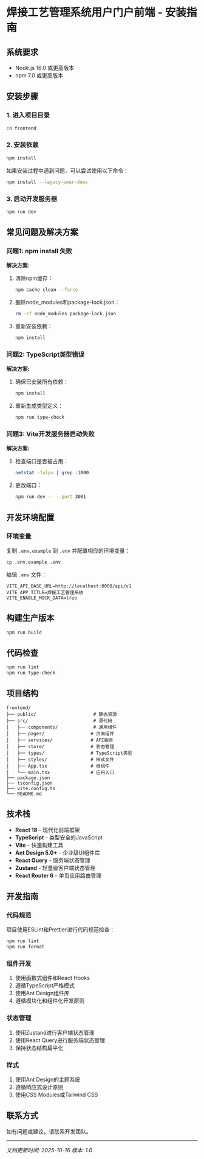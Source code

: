 # 焊接工艺管理系统用户门户前端 - 安装指南

## 系统要求

- Node.js 16.0 或更高版本
- npm 7.0 或更高版本

## 安装步骤

### 1. 进入项目目录

```bash
cd frontend
```

### 2. 安装依赖

```bash
npm install
```

如果安装过程中遇到问题，可以尝试使用以下命令：

```bash
npm install --legacy-peer-deps
```

### 3. 启动开发服务器

```bash
npm run dev
```

## 常见问题及解决方案

### 问题1: npm install 失败

**解决方案:**
1. 清除npm缓存：
   ```bash
   npm cache clean --force
   ```
2. 删除node_modules和package-lock.json：
   ```bash
   rm -rf node_modules package-lock.json
   ```
3. 重新安装依赖：
   ```bash
   npm install
   ```

### 问题2: TypeScript类型错误

**解决方案:**
1. 确保已安装所有依赖：
   ```bash
   npm install
   ```
2. 重新生成类型定义：
   ```bash
   npm run type-check
   ```

### 问题3: Vite开发服务器启动失败

**解决方案:**
1. 检查端口是否被占用：
   ```bash
   netstat -tulpn | grep :3000
   ```
2. 更改端口：
   ```bash
   npm run dev -- --port 3001
   ```

## 开发环境配置

### 环境变量

复制 `.env.example` 到 `.env` 并配置相应的环境变量：

```bash
cp .env.example .env
```

编辑 `.env` 文件：

```env
VITE_API_BASE_URL=http://localhost:8000/api/v1
VITE_APP_TITLE=焊接工艺管理系统
VITE_ENABLE_MOCK_DATA=true
```

## 构建生产版本

```bash
npm run build
```

## 代码检查

```bash
npm run lint
npm run type-check
```

## 项目结构

```
frontend/
├── public/                     # 静态资源
├── src/                        # 源代码
│   ├── components/             # 通用组件
│   ├── pages/                 # 页面组件
│   ├── services/              # API服务
│   ├── store/                 # 状态管理
│   ├── types/                 # TypeScript类型
│   ├── styles/                # 样式文件
│   ├── App.tsx                # 根组件
│   └── main.tsx               # 应用入口
├── package.json
├── tsconfig.json
├── vite.config.ts
└── README.md
```

## 技术栈

- **React 18** - 现代化前端框架
- **TypeScript** - 类型安全的JavaScript
- **Vite** - 快速构建工具
- **Ant Design 5.0+** - 企业级UI组件库
- **React Query** - 服务端状态管理
- **Zustand** - 轻量级客户端状态管理
- **React Router 6** - 单页应用路由管理

## 开发指南

### 代码规范

项目使用ESLint和Prettier进行代码规范检查：

```bash
npm run lint
npm run format
```

### 组件开发

1. 使用函数式组件和React Hooks
2. 遵循TypeScript严格模式
3. 使用Ant Design组件库
4. 遵循模块化和组件化开发原则

### 状态管理

1. 使用Zustand进行客户端状态管理
2. 使用React Query进行服务端状态管理
3. 保持状态结构扁平化

### 样式

1. 使用Ant Design的主题系统
2. 遵循响应式设计原则
3. 使用CSS Modules或Tailwind CSS

## 联系方式

如有问题或建议，请联系开发团队。

---

*文档更新时间: 2025-10-16*
*版本: 1.0*